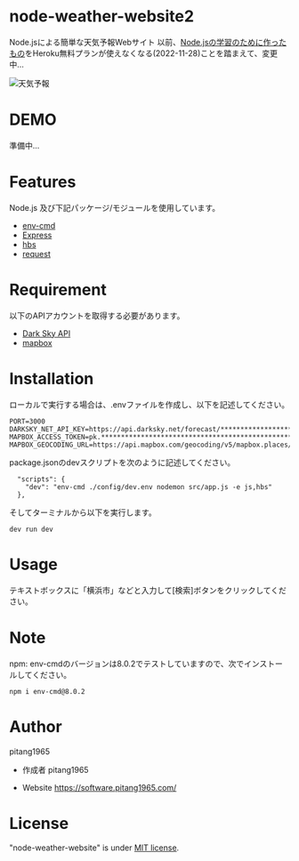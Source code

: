 # node-weather-website2
Node.jsによる簡単な天気予報Webサイト
以前、[Node.jsの学習のために作ったもの](https://github.com/pitang1965/node-weather-website)をHeroku無料プランが使えなくなる(2022-11-28)ことを踏まえて、変更中...

![天気予報](https://user-images.githubusercontent.com/47315420/93012424-44416200-f5db-11ea-992b-49cf9e40a948.gif)

# DEMO
準備中...

# Features
Node.js 及び下記パッケージ/モジュールを使用しています。
* [env-cmd](https://www.npmjs.com/package/env-cmd)
* [Express](http://expressjs.com/)
* [hbs](https://www.npmjs.com/package/hbs)
* [request](https://www.npmjs.com/package/request)
 
# Requirement
以下のAPIアカウントを取得する必要があります。
* [Dark Sky API](https://darksky.net/dev)
* [mapbox](https://www.mapbox.com/)
 
# Installation
ローカルで実行する場合は、.envファイルを作成し、以下を記述してください。
```
PORT=3000
DARKSKY_NET_API_KEY=https://api.darksky.net/forecast/********************************/
MAPBOX_ACCESS_TOKEN=pk.*******************************************************************.**********************
MAPBOX_GEOCODING_URL=https://api.mapbox.com/geocoding/v5/mapbox.places/
```
package.jsonのdevスクリプトを次のように記述してください。
```
  "scripts": {
    "dev": "env-cmd ./config/dev.env nodemon src/app.js -e js,hbs"
  },
```
そしてターミナルから以下を実行します。 
```
dev run dev
```
 
# Usage
テキストボックスに「横浜市」などと入力して[検索]ボタンをクリックしてください。
 
# Note
npm: env-cmdのバージョンは8.0.2でテストしていますので、次でインストールしてください。
```
npm i env-cmd@8.0.2
```
 
# Author
pitang1965
 
* 作成者
pitang1965

* Website
https://software.pitang1965.com/
 
# License
"node-weather-website" is under [MIT license](https://en.wikipedia.org/wiki/MIT_License).
